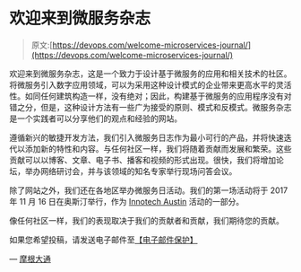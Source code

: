 # 欢迎来到微服务杂志

> 原文:[https://devops.com/welcome-microservices-journal/](https://devops.com/welcome-microservices-journal/)

欢迎来到微服务杂志，这是一个致力于设计基于微服务的应用和相关技术的社区。将微服务引入数字应用领域，可以为采用这种设计模式的企业带来更高水平的灵活性。如同任何建筑构造一样，没有绝对；因此，构建基于微服务的应用程序没有对错之分，但是，这种设计方法有一些广为接受的原则、模式和反模式。微服务杂志是一个实践者可以分享他们的观点和经验的网站。

遵循新兴的敏捷开发方法，我们引入微服务日志作为最小可行的产品，并将快速迭代以添加新的特性和内容。与任何社区一样，我们将随着贡献而发展和繁荣。这些贡献可以以博客、文章、电子书、播客和视频的形式出现。很快，我们将增加论坛，举办网络研讨会，并与该领域的知名专家举行现场问答会议。

除了网站之外，我们还在各地区举办微服务日活动。我们的第一场活动将于 2017 年 11 月 16 日在奥斯汀举行，作为 [Innotech Austin](https://devops.com/microservices-days-coming-to-a-city-near-you/) 活动的一部分。

像任何社区一样，我们的表现取决于我们的贡献者和贡献，我们期待您的贡献。

如果您希望投稿，请发送电子邮件至[【电子邮件保护】](/cdn-cgi/l/email-protection)

— [摩根大通](https://devops.com/author/jpmorgenthal/)